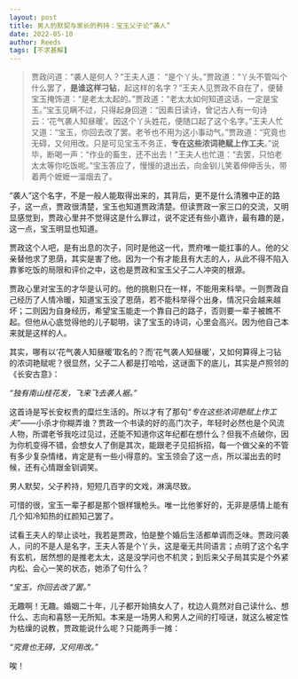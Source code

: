```yaml
---
layout: post
title: 男人的默契与家长的矜持：宝玉父子论“袭人”
date: 2022-05-10
author: Reeds
tags: [不求甚解]
---
```


> 贾政问道：“袭人是何人？”王夫人道： “是个丫头。”贾政道：“丫头不管叫个什么罢了，**是谁这样刁钻**，起这样的名字？”王夫人见贾政不自在了，便替宝玉掩饰道：“是老太太起的。”贾政道：“老太太如何知道这话，一定是宝玉。”宝玉见瞒不过，只得起身回道：“因素日读诗，曾记古人有一句诗云：‘花气袭人知昼暖’。因这个丫头姓花，便随口起了这个名字。”王夫人忙又道：“宝玉，你回去改了罢。老爷也不用为这小事动气。”贾政道：“究竟也无碍，又何用改。只是可见宝玉不务正，**专在这些浓词艳赋上作工夫**。”说毕，断喝一声：“作业的畜生，还不出去！”王夫人也忙道：“去罢，只怕老太太等你吃饭呢。”宝玉答应了，慢慢的退出去，向金钏儿笑着伸伸舌头，带着两个嬷嬷一溜烟去了。

“袭人”这个名字，不是一般人能取得出来的，其背后，更不是什么清雅中正的路子，这一点，贾政很清楚，宝玉也知道贾政清楚。但读贾政一家三口的交流，又明显感觉到，贾政心里并不觉得这是什么罪过，说不定还有些小嘉许，最有趣的是，这一点，宝玉明显也知道。

贾政这个人吧，是有出息的次子，同时是他这一代，贾府唯一能扛事的人。他的父亲替他求了恩荫，其实是害了他。因为一个有才能且有大志的人，从此不得不陷入靠爹吃饭的局限和评价之中，这也是贾政和宝玉父子二人冲突的根源。

贾政心里对宝玉的才华是认可的。他的挑剔只在一样，不能用来科举。一则贾政自己经历了人情冷暖，知道宝玉没了恩荫，若不能科举得个出身，情况只会越来越坏；二则因为自身经历，希望宝玉能走一个靠自己的路子，否则要一辈子被瞧不起。但他从心底觉得他的儿子聪明，读了宝玉的诗词，心里会高兴。因为他自己本来就是这样的人。

其实，哪有以‘花气袭人知昼暖’取名的？而‘花气袭人知昼暖’，又如何算得上刁钻的浓词艳赋呢？很显然，父子二人都是打哈哈，这谜面下的底儿，其实是卢照邻的《长安古意》：

*“独有南山桂花发，飞来飞去袭人裾。”*

这首诗是写长安权贵的糜烂生活的。所以才有了那句“*专在这些浓词艳赋上作工夫*”——小杀才你糊弄谁？贾政一个书读的好的高门次子，年轻时必然也是个风流人物，所谓老爷我吃过见过，还能不知道你这年纪都在想什么？但我不点破你，因为你机变得不错，会想女人了倒是其次，能跟老子见招拆招，每一个做父亲的不管有多少复杂情绪，肯定是有一些小得意的。宝玉领会了这一点，所以溜出去的时候，还有心情跟金钏调笑。

男人默契，父子矜持，短短几百字的文戏，淋漓尽致。

可惜的很，宝玉一辈子都是那个银样镴枪头。唯一比他爹好的，无非是感情上能有几个知冷知热的红颜知己罢了。

试看王夫人的举止谈吐，我若是贾政，怕是整个婚后生活都单调而乏味。贾政问袭人，问的不是人是名字，王夫人答是个丫头，这是毫无共同语言；点明了这个名字有玄机，居然想的是推老太太，这是没学问也不机灵；到后来父子局其实是个外紧内松、会心一笑的状态，她添了句什么？

*“宝玉，你回去改了罢。”*

无趣啊！无趣。婚姻二十年，儿子都开始搞女人了，枕边人竟然对自己读什么、想什么、志向和喜怒一无所知。本来是一场男人和男人之间的打哑谜，就这么被定性为枯燥的说教，贾政能说什么呢？只能两手一摊：

*“究竟也无碍，又何用改。”*

唉！